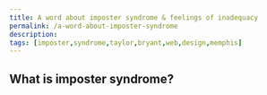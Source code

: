 ```yaml
---
title: A word about imposter syndrome & feelings of inadequacy
permalink: /a-word-about-imposter-syndrome
description:
tags: [imposter,syndrome,taylor,bryant,web,design,memphis]
---
```


## What is imposter syndrome?
